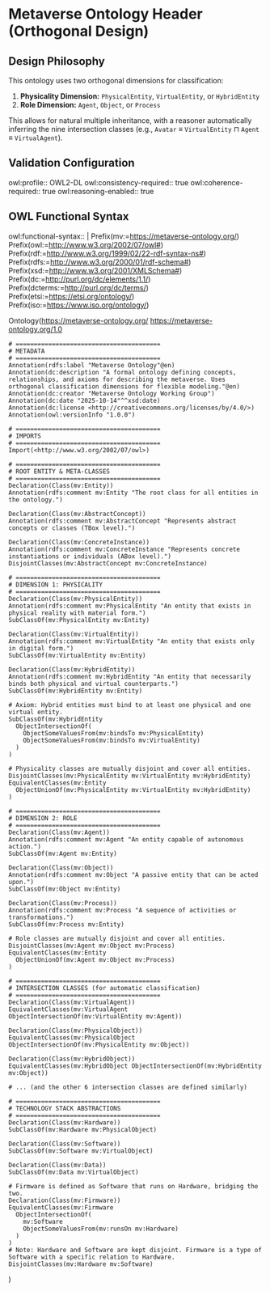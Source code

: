 # Metaverse Ontology Header (Orthogonal Design)

## Design Philosophy
This ontology uses two orthogonal dimensions for classification:

1.  **Physicality Dimension:** `PhysicalEntity`, `VirtualEntity`, or `HybridEntity`
2.  **Role Dimension:** `Agent`, `Object`, or `Process`

This allows for natural multiple inheritance, with a reasoner automatically inferring the nine intersection classes (e.g., `Avatar` ≡ `VirtualEntity` ⊓ `Agent` ≡ `VirtualAgent`).

## Validation Configuration
owl:profile:: OWL2-DL
owl:consistency-required:: true
owl:coherence-required:: true
owl:reasoning-enabled:: true

## OWL Functional Syntax
owl:functional-syntax:: |
  Prefix(mv:=<https://metaverse-ontology.org/>)
  Prefix(owl:=<http://www.w3.org/2002/07/owl#>)
  Prefix(rdf:=<http://www.w3.org/1999/02/22-rdf-syntax-ns#>)
  Prefix(rdfs:=<http://www.w3.org/2000/01/rdf-schema#>)
  Prefix(xsd:=<http://www.w3.org/2001/XMLSchema#>)
  Prefix(dc:=<http://purl.org/dc/elements/1.1/>)
  Prefix(dcterms:=<http://purl.org/dc/terms/>)
  Prefix(etsi:=<https://etsi.org/ontology/>)
  Prefix(iso:=<https://www.iso.org/ontology/>)

  Ontology(<https://metaverse-ontology.org/>
    <https://metaverse-ontology.org/1.0>

    # ========================================
    # METADATA
    # ========================================
    Annotation(rdfs:label "Metaverse Ontology"@en)
    Annotation(dc:description "A formal ontology defining concepts, relationships, and axioms for describing the metaverse. Uses orthogonal classification dimensions for flexible modeling."@en)
    Annotation(dc:creator "Metaverse Ontology Working Group")
    Annotation(dc:date "2025-10-14"^^xsd:date)
    Annotation(dc:license <http://creativecommons.org/licenses/by/4.0/>)
    Annotation(owl:versionInfo "1.0.0")

    # ========================================
    # IMPORTS
    # ========================================
    Import(<http://www.w3.org/2002/07/owl>)

    # ========================================
    # ROOT ENTITY & META-CLASSES
    # ========================================
    Declaration(Class(mv:Entity))
    Annotation(rdfs:comment mv:Entity "The root class for all entities in the ontology.")

    Declaration(Class(mv:AbstractConcept))
    Annotation(rdfs:comment mv:AbstractConcept "Represents abstract concepts or classes (TBox level).")

    Declaration(Class(mv:ConcreteInstance))
    Annotation(rdfs:comment mv:ConcreteInstance "Represents concrete instantiations or individuals (ABox level).")
    DisjointClasses(mv:AbstractConcept mv:ConcreteInstance)

    # ========================================
    # DIMENSION 1: PHYSICALITY
    # ========================================
    Declaration(Class(mv:PhysicalEntity))
    Annotation(rdfs:comment mv:PhysicalEntity "An entity that exists in physical reality with material form.")
    SubClassOf(mv:PhysicalEntity mv:Entity)

    Declaration(Class(mv:VirtualEntity))
    Annotation(rdfs:comment mv:VirtualEntity "An entity that exists only in digital form.")
    SubClassOf(mv:VirtualEntity mv:Entity)

    Declaration(Class(mv:HybridEntity))
    Annotation(rdfs:comment mv:HybridEntity "An entity that necessarily binds both physical and virtual counterparts.")
    SubClassOf(mv:HybridEntity mv:Entity)

    # Axiom: Hybrid entities must bind to at least one physical and one virtual entity.
    SubClassOf(mv:HybridEntity
      ObjectIntersectionOf(
        ObjectSomeValuesFrom(mv:bindsTo mv:PhysicalEntity)
        ObjectSomeValuesFrom(mv:bindsTo mv:VirtualEntity)
      )
    )

    # Physicality classes are mutually disjoint and cover all entities.
    DisjointClasses(mv:PhysicalEntity mv:VirtualEntity mv:HybridEntity)
    EquivalentClasses(mv:Entity
      ObjectUnionOf(mv:PhysicalEntity mv:VirtualEntity mv:HybridEntity)
    )

    # ========================================
    # DIMENSION 2: ROLE
    # ========================================
    Declaration(Class(mv:Agent))
    Annotation(rdfs:comment mv:Agent "An entity capable of autonomous action.")
    SubClassOf(mv:Agent mv:Entity)

    Declaration(Class(mv:Object))
    Annotation(rdfs:comment mv:Object "A passive entity that can be acted upon.")
    SubClassOf(mv:Object mv:Entity)

    Declaration(Class(mv:Process))
    Annotation(rdfs:comment mv:Process "A sequence of activities or transformations.")
    SubClassOf(mv:Process mv:Entity)

    # Role classes are mutually disjoint and cover all entities.
    DisjointClasses(mv:Agent mv:Object mv:Process)
    EquivalentClasses(mv:Entity
      ObjectUnionOf(mv:Agent mv:Object mv:Process)
    )

    # ========================================
    # INTERSECTION CLASSES (for automatic classification)
    # ========================================
    Declaration(Class(mv:VirtualAgent))
    EquivalentClasses(mv:VirtualAgent ObjectIntersectionOf(mv:VirtualEntity mv:Agent))

    Declaration(Class(mv:PhysicalObject))
    EquivalentClasses(mv:PhysicalObject ObjectIntersectionOf(mv:PhysicalEntity mv:Object))

    Declaration(Class(mv:HybridObject))
    EquivalentClasses(mv:HybridObject ObjectIntersectionOf(mv:HybridEntity mv:Object))

    # ... (and the other 6 intersection classes are defined similarly)

    # ========================================
    # TECHNOLOGY STACK ABSTRACTIONS
    # ========================================
    Declaration(Class(mv:Hardware))
    SubClassOf(mv:Hardware mv:PhysicalObject)

    Declaration(Class(mv:Software))
    SubClassOf(mv:Software mv:VirtualObject)

    Declaration(Class(mv:Data))
    SubClassOf(mv:Data mv:VirtualObject)

    # Firmware is defined as Software that runs on Hardware, bridging the two.
    Declaration(Class(mv:Firmware))
    EquivalentClasses(mv:Firmware
      ObjectIntersectionOf(
        mv:Software
        ObjectSomeValuesFrom(mv:runsOn mv:Hardware)
      )
    )
    # Note: Hardware and Software are kept disjoint. Firmware is a type of Software with a specific relation to Hardware.
    DisjointClasses(mv:Hardware mv:Software)
  )